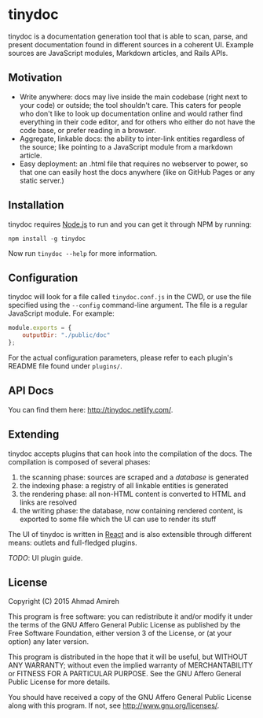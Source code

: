 # tinydoc

tinydoc is a documentation generation tool that is able to scan, parse, and present documentation found in different sources in a coherent UI. Example sources are JavaScript modules, Markdown articles, and Rails APIs.

## Motivation

- Write anywhere: docs may live inside the main codebase (right next to your code) or outside; the tool shouldn't care. This caters for people who don't like to look up documentation online and would rather find everything in their code editor, and for others who either do not have the code base, or prefer reading in a browser.
- Aggregate, linkable docs: the ability to inter-link entities regardless of the source; like pointing to a JavaScript module from a markdown article.
- Easy deployment: an .html file that requires no webserver to power, so that one can easily host the docs anywhere (like on GitHub Pages or any static server.)

## Installation

tinydoc requires [Node.js](http://nodejs.org) to run and you can get it through NPM by running:

```
npm install -g tinydoc
```

Now run `tinydoc --help` for more information.

## Configuration

tinydoc will look for a file called `tinydoc.conf.js` in the CWD, or use the file specified using the `--config` command-line argument. The file is a regular JavaScript module. For example:

```javascript
module.exports = {
    outputDir: "./public/doc"
};
```

For the actual configuration parameters, please refer to each plugin's README file found under `plugins/`.

## API Docs

You can find them here: http://tinydoc.netlify.com/.

## Extending

tinydoc accepts plugins that can hook into the compilation of the docs. The compilation is composed of several phases:

1. the scanning phase: sources are scraped and a _database_ is generated
2. the indexing phase: a registry of all linkable entities is generated
3. the rendering phase: all non-HTML content is converted to HTML and links are resolved 
4. the writing phase: the database, now containing rendered content, is exported to some file which the UI can use to render its stuff

The UI of tinydoc is written in [React](https://facebook.github.io/react/) and is also extensible through different means: outlets and full-fledged plugins.

_TODO_: UI plugin guide.

## License

Copyright (C) 2015 Ahmad Amireh

This program is free software: you can redistribute it and/or modify
it under the terms of the GNU Affero General Public License as
published by the Free Software Foundation, either version 3 of the
License, or (at your option) any later version.

This program is distributed in the hope that it will be useful,
but WITHOUT ANY WARRANTY; without even the implied warranty of
MERCHANTABILITY or FITNESS FOR A PARTICULAR PURPOSE.  See the
GNU Affero General Public License for more details.

You should have received a copy of the GNU Affero General Public License
along with this program.  If not, see <http://www.gnu.org/licenses/>.